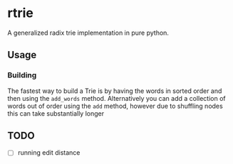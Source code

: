 # rtrie

A generalized radix trie implementation in pure python.

## Usage

### Building

The fastest way to build a Trie is by having the words in sorted order and then using the `add_words` method.
Alternatively you can add a collection of words out of order using the `add` method, however due to shuffling nodes this can take substantially longer

## TODO

- [ ] running edit distance